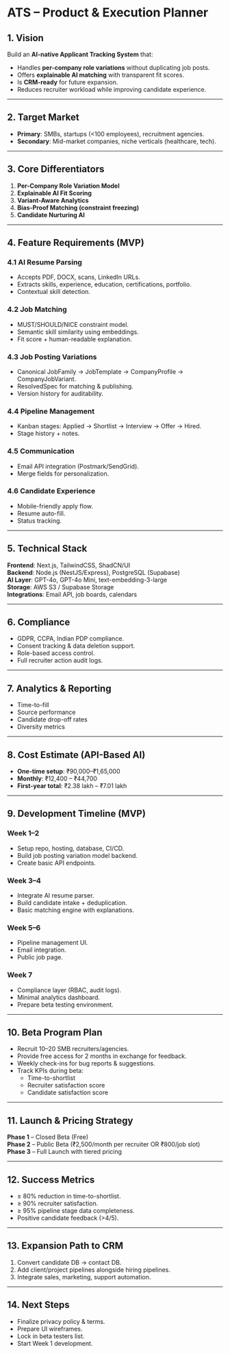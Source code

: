 # ATS – Product & Execution Planner

## 1. Vision
Build an **AI-native Applicant Tracking System** that:
- Handles **per-company role variations** without duplicating job posts.
- Offers **explainable AI matching** with transparent fit scores.
- Is **CRM-ready** for future expansion.
- Reduces recruiter workload while improving candidate experience.

---

## 2. Target Market
- **Primary**: SMBs, startups (<100 employees), recruitment agencies.
- **Secondary**: Mid-market companies, niche verticals (healthcare, tech).

---

## 3. Core Differentiators
1. **Per-Company Role Variation Model**
2. **Explainable AI Fit Scoring**
3. **Variant-Aware Analytics**
4. **Bias-Proof Matching (constraint freezing)**
5. **Candidate Nurturing AI**

---

## 4. Feature Requirements (MVP)

### 4.1 AI Resume Parsing
- Accepts PDF, DOCX, scans, LinkedIn URLs.
- Extracts skills, experience, education, certifications, portfolio.
- Contextual skill detection.

### 4.2 Job Matching
- MUST/SHOULD/NICE constraint model.
- Semantic skill similarity using embeddings.
- Fit score + human-readable explanation.

### 4.3 Job Posting Variations
- Canonical JobFamily → JobTemplate → CompanyProfile → CompanyJobVariant.
- ResolvedSpec for matching & publishing.
- Version history for auditability.

### 4.4 Pipeline Management
- Kanban stages: Applied → Shortlist → Interview → Offer → Hired.
- Stage history + notes.

### 4.5 Communication
- Email API integration (Postmark/SendGrid).
- Merge fields for personalization.

### 4.6 Candidate Experience
- Mobile-friendly apply flow.
- Resume auto-fill.
- Status tracking.

---

## 5. Technical Stack
**Frontend**: Next.js, TailwindCSS, ShadCN/UI  
**Backend**: Node.js (NestJS/Express), PostgreSQL (Supabase)  
**AI Layer**: GPT-4o, GPT-4o Mini, text-embedding-3-large  
**Storage**: AWS S3 / Supabase Storage  
**Integrations**: Email API, job boards, calendars

---

## 6. Compliance
- GDPR, CCPA, Indian PDP compliance.
- Consent tracking & data deletion support.
- Role-based access control.
- Full recruiter action audit logs.

---

## 7. Analytics & Reporting
- Time-to-fill
- Source performance
- Candidate drop-off rates
- Diversity metrics

---

## 8. Cost Estimate (API-Based AI)
- **One-time setup**: ₹90,000–₹1,65,000
- **Monthly**: ₹12,400 – ₹44,700
- **First-year total**: ₹2.38 lakh – ₹7.01 lakh

---

## 9. Development Timeline (MVP)

### Week 1–2
- Setup repo, hosting, database, CI/CD.
- Build job posting variation model backend.
- Create basic API endpoints.

### Week 3–4
- Integrate AI resume parser.
- Build candidate intake + deduplication.
- Basic matching engine with explanations.

### Week 5–6
- Pipeline management UI.
- Email integration.
- Public job page.

### Week 7
- Compliance layer (RBAC, audit logs).
- Minimal analytics dashboard.
- Prepare beta testing environment.

---

## 10. Beta Program Plan
- Recruit 10–20 SMB recruiters/agencies.
- Provide free access for 2 months in exchange for feedback.
- Weekly check-ins for bug reports & suggestions.
- Track KPIs during beta:
  - Time-to-shortlist
  - Recruiter satisfaction score
  - Candidate satisfaction score

---

## 11. Launch & Pricing Strategy
**Phase 1** – Closed Beta (Free)  
**Phase 2** – Public Beta (₹2,500/month per recruiter OR ₹800/job slot)  
**Phase 3** – Full Launch with tiered pricing

---

## 12. Success Metrics
- ≥ 80% reduction in time-to-shortlist.
- ≥ 90% recruiter satisfaction.
- ≥ 95% pipeline stage data completeness.
- Positive candidate feedback (>4/5).

---

## 13. Expansion Path to CRM
1. Convert candidate DB → contact DB.
2. Add client/project pipelines alongside hiring pipelines.
3. Integrate sales, marketing, support automation.

---

## 14. Next Steps
- Finalize privacy policy & terms.
- Prepare UI wireframes.
- Lock in beta testers list.
- Start Week 1 development.

